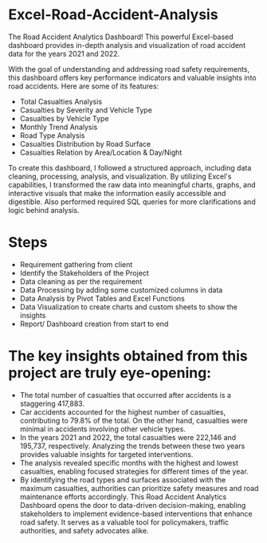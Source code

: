 # Excel-Road-Accident-Analysis

The Road Accident Analytics Dashboard! This powerful Excel-based dashboard provides in-depth analysis and visualization of road accident data for the years 2021 and 2022.

With the goal of understanding and addressing road safety requirements, this dashboard offers key performance indicators and valuable insights into road accidents. Here are some of its features:
- Total Casualties Analysis
- Casualties by Severity and Vehicle Type
- Casualties by Vehicle Type
- Monthly Trend Analysis
- Road Type Analysis
- Casualties Distribution by Road Surface
- Casualties Relation by Area/Location & Day/Night

To create this dashboard, I followed a structured approach, including data cleaning, processing, analysis, and visualization. By utilizing Excel's capabilities, I transformed the raw data into meaningful charts, graphs, and interactive visuals that make the information easily accessible and digestible. 
Also performed required SQL queries for more clarifications and logic behind analysis.

# Steps
- Requirement gathering from client
- Identify the Stakeholders of the Project
-  Data cleaning as per the requirement
- Data Processing by adding some customized columns in data
- Data Analysis by Pivot Tables and Excel Functions
- Data Visualization to create charts and custom sheets to show the insights
- Report/ Dashboard creation from start to end
  
# The key insights obtained from this project are truly eye-opening:
- The total number of casualties that occurred after accidents is a staggering 417,883.
- Car accidents accounted for the highest number of casualties, contributing to 79.8% of the total. On the other hand, casualties were minimal in accidents involving other vehicle types.
- In the years 2021 and 2022, the total casualties were 222,146 and 195,737, respectively. Analyzing the trends between these two years provides valuable insights for targeted interventions.
- The analysis revealed specific months with the highest and lowest casualties, enabling focused strategies for different times of the year.
- By identifying the road types and surfaces associated with the maximum casualties, authorities can prioritize safety measures and road maintenance efforts accordingly.
This Road Accident Analytics Dashboard opens the door to data-driven decision-making, enabling stakeholders to implement evidence-based interventions that enhance road safety. It serves as a valuable tool for policymakers, traffic authorities, and safety advocates alike.

